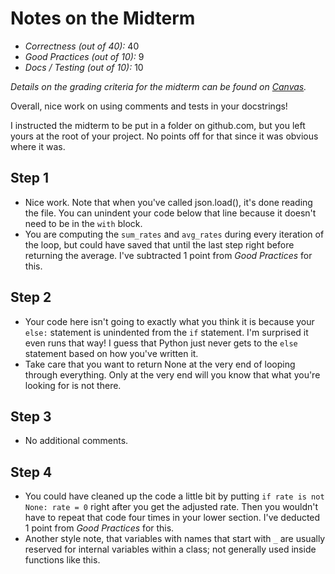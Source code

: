 # Notes on the Midterm

* _Correctness    (out of 40):_ 40
* _Good Practices (out of 10):_ 9
* _Docs / Testing (out of 10):_ 10

_Details on the grading criteria for the midterm can be found on [Canvas](https://canvas.slu.edu/courses/28045/rubrics/23671)._

Overall, nice work on using comments and tests in your docstrings!

I instructed the midterm to be put in a folder on github.com, but you left yours at the root of your project. No points off for that since it was obvious where it was.


## Step 1
* Nice work.  Note that when you've called json.load(), it's done reading the file. You can unindent your code below that line because it doesn't need to be in the `with` block.
* You are computing the `sum_rates` and `avg_rates` during every iteration of the loop, but could have saved that until the last step right before returning the average. I've subtracted 1 point from _Good Practices_ for this.

## Step 2
* Your code here isn't going to exactly what you think it is because your `else:` statement is unindented from the `if` statement.  I'm surprised it even runs that way! I guess that Python just never gets to the `else` statement based on how you've written it.
* Take care that you want to return None at the very end of looping through everything. Only at the very end will you know that what you're looking for is not there.

## Step 3
* No additional comments.

## Step 4
* You could have cleaned up the code a little bit by putting `if rate is not None: rate = 0` right after you get the adjusted rate.  Then you wouldn't have to repeat that code four times in your lower section. I've deducted 1 point from _Good Practices_ for this.
* Another style note, that variables with names that start with `_` are usually reserved for internal variables within a class; not generally used inside functions like this.
